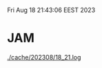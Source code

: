 Fri Aug 18 21:43:06 EEST 2023
# JAM
<a href='./cache/202308/18_21.log'>./cache/202308/18_21.log</a>
